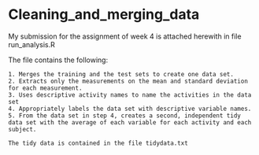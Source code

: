 # Cleaning_and_merging_data

My submission for the assignment of week 4 is attached herewith in file run_analysis.R

The file contains the following:

    1. Merges the training and the test sets to create one data set.
    2. Extracts only the measurements on the mean and standard deviation for each measurement.
    3. Uses descriptive activity names to name the activities in the data set
    4. Appropriately labels the data set with descriptive variable names.
    5. From the data set in step 4, creates a second, independent tidy data set with the average of each variable for each activity and each subject.
    
    The tidy data is contained in the file tidydata.txt
